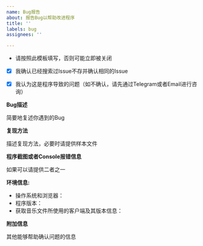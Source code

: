 ```yaml
---
name: Bug报告
about: 报告Bug以帮助改进程序
title: ''
labels: bug
assignees: ''

---
```


- 请按照此模板填写，否则可能立即被关闭
- [x] 我确认已经搜索过Issue不存并确认相同的Issue
- [x] 我认为这是程序导致的问题（如不确认，请先通过Telegram或者Email进行咨询）


**Bug描述**

简要地复述你遇到的Bug

**复现方法**

描述复现方法，必要时请提供样本文件

**程序截图或者Console报错信息**

如果可以请提供二者之一


**环境信息:**

 - 操作系统和浏览器：
 - 程序版本：
 - 获取音乐文件所使用的客户端及其版本信息：


**附加信息**

其他能够帮助确认问题的信息

